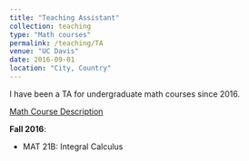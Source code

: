 ```yaml
---
title: "Teaching Assistant"
collection: teaching
type: "Math courses"
permalink: /teaching/TA
venue: "UC Davis"
date: 2016-09-01
location: "City, Country"
---
```


I have been a TA for undergraduate math courses since 2016. 

<a href="https://www.math.ucdavis.edu/courses/syllabi/">Math Course Description</a>

<b>Fall 2016</b>: 
  * MAT 21B: Integral Calculus

